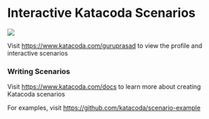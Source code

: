 # Interactive Katacoda Scenarios

[![](http://shields.katacoda.com/katacoda/guruprasad/count.svg)](https://www.katacoda.com/guruprasad "Get your profile on Katacoda.com")

Visit https://www.katacoda.com/guruprasad to view the profile and interactive scenarios

### Writing Scenarios
Visit https://www.katacoda.com/docs to learn more about creating Katacoda scenarios

For examples, visit https://github.com/katacoda/scenario-example
